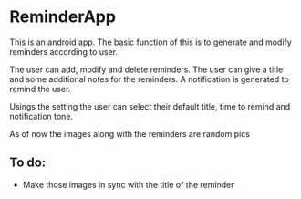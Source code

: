 # ReminderApp
This is an android app. The basic function of this is to generate and modify reminders according to user.

The user can add, modify and delete reminders.
The user can give a title and some additional notes for the reminders.
A notification is generated to remind the user.

Usings the setting the user can select their default title, time to remind and notification tone.

As of now the images along with the reminders are random pics

## To do: ##
* Make those images in sync with the title of the reminder

